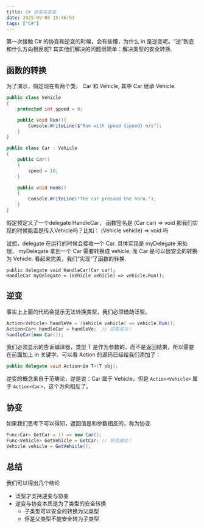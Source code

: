 ```yaml
---
title: C# 协变与逆变
date: 2025-09-08 15:46:53
tags: ["C#"]
---
```


第一次接触 C# 的协变和逆变的时候，会有些懵，为什么 in 是逆变呢。“逆”到底和什么方向相反呢?
其实他们解决的问题很简单：解决类型的安全转换. 

## 函数的转换

为了演示，假定现在有两个类， Car 和 Vehicle, 其中 Car 继承 Vehicle.
```c#
public class Vehicle
{
    protected int speed = 0;

    public void Run(){
        Console.WriteLine($"Run with speed {speed} m/s");
    }
}

public class Car : Vehicle 
{
    public Car()
    {
        speed = 10;
    }

    public void Honk()
    {
        Console.WriteLine("The car pressed the horn.");
    }
}
```

假定预定义了一个delegate HandleCar， 函数签名是  (Car car) => void
那我们实现的时候能否是传入Vehicle吗？比如： (Vehicle vehicle) => void 吗

试想，delegate 在运行的时候会接收一个 Car.
具体实现是 myDelegate 来处理， myDelegate 拿到一个 Car 需要转换成 vehicle, 而 Car 是可以很安全的转换为 Vehicle.
看起来完美，我们“实现”了函数的转换.
```
public delegate void HandleCar(Car car);
HandleCar myDelegate = (Vehicle vehicle) => vehicle.Run();
```

## 逆变
事实上上面的代码会提示无法转换类型，我们必须借助泛型。
```C#
Action<Vehicle> handleVe = (Vehicle vehicle) => vehicle.Run();
Action<Car> handleCar = handleVe;  // 逆变成功！
handleCar(new Car());
```

我们必须显示的告诉编译器，类型 T 是作为参数的，而不是返回结果，所以需要在前面加上 in 关键字。可以看 Action 的源码已经给我们添加了：

```c#
public delegate void Action<in T>(T obj);
```

逆变的概念来自于范畴论，逆是说：Car 属于 Vehicle，但是 `Action<Vehicle>` 属于 `Action<Car>`，这个方向相反了。

## 协变

如果我们思考下可以得知，返回值是和参数相反的，称为协变.

```c#
Func<Car> GetCar = () => new Car();
Func<Vehicle> GetVehicle = GetCar; // 协变成功！
Vehicle vehicle = GetVehicle();
```
## 总结

我们可以得出几个结论

- 泛型才支持逆变与协变
- 逆变与协变本质是为了类型的安全转换
    - 子类型可以安全的转换为父类型
    - 但是父类型不能安全转为子类型


